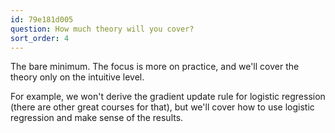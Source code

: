 ```yaml
---
id: 79e181d005
question: How much theory will you cover?
sort_order: 4
---
```


The bare minimum. The focus is more on practice, and we'll cover the theory only on the intuitive level.

For example, we won't derive the gradient update rule for logistic regression (there are other great courses for that), but we'll cover how to use logistic regression and make sense of the results.
